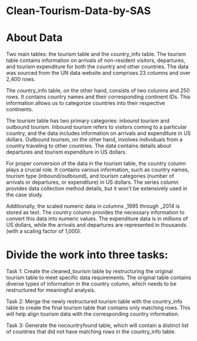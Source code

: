 # Clean-Tourism-Data-by-SAS

# About Data
Two main tables: the tourism table and the country_info table. The tourism table contains information on arrivals of non-resident visitors, departures, and tourism expenditure for both the country and other countries. The data was sourced from the UN data website and comprises 23 columns and over 2,400 rows.

The country_info table, on the other hand, consists of two columns and 250 rows. It contains country names and their corresponding continent IDs. This information allows us to categorize countries into their respective continents.

The tourism table has two primary categories: inbound tourism and outbound tourism. Inbound tourism refers to visitors coming to a particular country, and the data includes information on arrivals and expenditure in US dollars. Outbound tourism, on the other hand, involves individuals from a country traveling to other countries. The data contains details about departures and tourism expenditure in US dollars.

For proper conversion of the data in the tourism table, the country column plays a crucial role. It contains various information, such as country names, tourism type (inbound/outbound), and tourism categories (number of arrivals or departures, or expenditure) in US dollars. The series column provides data collection method details, but it won't be extensively used in the case study.

Additionally, the scaled numeric data in columns _1995 through _2014 is stored as text. The country column provides the necessary information to convert this data into numeric values. The expenditure data is in millions of US dollars, while the arrivals and departures are represented in thousands (with a scaling factor of 1,000).

# Divide the work into three tasks:

Task 1: Create the cleaned_tourism table by restructuring the original tourism table to meet specific data requirements. The original table contains diverse types of information in the country column, which needs to be restructured for meaningful analysis.

Task 2: Merge the newly restructured tourism table with the country_info table to create the final tourism table that contains only matching rows. This will help align tourism data with the corresponding country information.

Task 3: Generate the nocountryfound table, which will contain a distinct list of countries that did not have matching rows in the country_info table.
